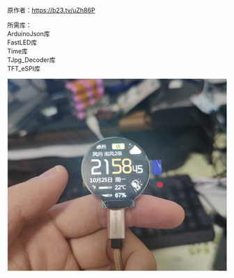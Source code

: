 原作者：https://b23.tv/uZh86P  

所需库：  
ArduinoJson库  
FastLED库  
Time库  
TJpg_Decoder库  
TFT_eSPI库  

![img](https://github.com/Myzhazha/ESP-32_GC9A01_JPG/blob/main/img/4.jpg)  
